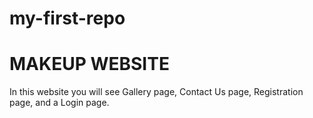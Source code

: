 ﻿# my-first-repo
<h1>MAKEUP WEBSITE</h1>
<p>In this website you will see Gallery page, Contact Us page, Registration page, and a Login page.</p>
